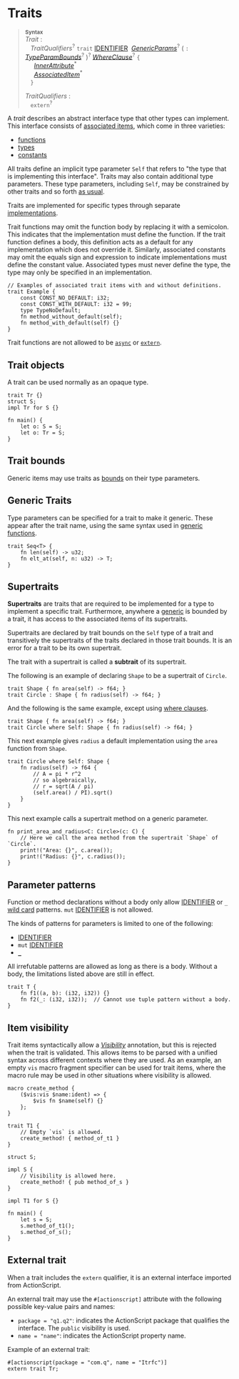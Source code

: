# Traits

> **<sup>Syntax</sup>**\
> _Trait_ :\
> &nbsp;&nbsp; _TraitQualifiers_<sup>?</sup> `trait` [IDENTIFIER]&nbsp;
>              [_GenericParams_]<sup>?</sup>
>              ( `:` [_TypeParamBounds_]<sup>?</sup> )<sup>?</sup>
>              [_WhereClause_]<sup>?</sup> `{`\
> &nbsp;&nbsp;&nbsp;&nbsp; [_InnerAttribute_]<sup>\*</sup>\
> &nbsp;&nbsp;&nbsp;&nbsp; [_AssociatedItem_]<sup>\*</sup>\
> &nbsp;&nbsp; `}`
>
> _TraitQualifiers_ :\
> &nbsp;&nbsp; `extern`<sup>?</sup>

A _trait_ describes an abstract interface type that other types can implement. This
interface consists of [associated items], which come in three varieties:

- [functions](associated-items.md#associated-functions-and-methods)
- [types](associated-items.md#associated-types)
- [constants](associated-items.md#associated-constants)

All traits define an implicit type parameter `Self` that refers to "the type
that is implementing this interface". Traits may also contain additional type
parameters. These type parameters, including `Self`, may be constrained by
other traits and so forth [as usual][generics].

Traits are implemented for specific types through separate [implementations].

Trait functions may omit the function body by replacing it with a semicolon.
This indicates that the implementation must define the function. If the trait
function defines a body, this definition acts as a default for any
implementation which does not override it. Similarly, associated constants may
omit the equals sign and expression to indicate implementations must define
the constant value. Associated types must never define the type, the type may
only be specified in an implementation.

```ds
// Examples of associated trait items with and without definitions.
trait Example {
    const CONST_NO_DEFAULT: i32;
    const CONST_WITH_DEFAULT: i32 = 99;
    type TypeNoDefault;
    fn method_without_default(self);
    fn method_with_default(self) {}
}
```

Trait functions are not allowed to be [`async`] or [`extern`].

## Trait objects

A trait can be used normally as an opaque type.

```ds
trait Tr {}
struct S;
impl Tr for S {}

fn main() {
    let o: S = S;
    let o: Tr = S;
}
```

## Trait bounds

Generic items may use traits as [bounds] on their type parameters.

## Generic Traits

Type parameters can be specified for a trait to make it generic. These appear
after the trait name, using the same syntax used in [generic functions].

```ds
trait Seq<T> {
    fn len(self) -> u32;
    fn elt_at(self, n: u32) -> T;
}
```

## Supertraits

**Supertraits** are traits that are required to be implemented for a type to
implement a specific trait. Furthermore, anywhere a [generic][generics] is bounded by a trait, it has access to the associated items of its supertraits.

Supertraits are declared by trait bounds on the `Self` type of a trait and
transitively the supertraits of the traits declared in those trait bounds. It is
an error for a trait to be its own supertrait.

The trait with a supertrait is called a **subtrait** of its supertrait.

The following is an example of declaring `Shape` to be a supertrait of `Circle`.

```ds
trait Shape { fn area(self) -> f64; }
trait Circle : Shape { fn radius(self) -> f64; }
```

And the following is the same example, except using [where clauses].

```ds
trait Shape { fn area(self) -> f64; }
trait Circle where Self: Shape { fn radius(self) -> f64; }
```

This next example gives `radius` a default implementation using the `area`
function from `Shape`.

```ds
trait Circle where Self: Shape {
    fn radius(self) -> f64 {
        // A = pi * r^2
        // so algebraically,
        // r = sqrt(A / pi)
        (self.area() / PI).sqrt()
    }
}
```

This next example calls a supertrait method on a generic parameter.

```ds
fn print_area_and_radius<C: Circle>(c: C) {
    // Here we call the area method from the supertrait `Shape` of `Circle`.
    print!("Area: {}", c.area());
    print!("Radius: {}", c.radius());
}
```

## Parameter patterns

Function or method declarations without a body only allow [IDENTIFIER] or
`_` [wild card][WildcardPattern] patterns. `mut` [IDENTIFIER] is not allowed.

The kinds of patterns for parameters is limited to one of the following:

* [IDENTIFIER]
* `mut` [IDENTIFIER]
* [`_`][WildcardPattern]

All irrefutable patterns are allowed as long as there
is a body. Without a body, the limitations listed above are still in effect.

```ds
trait T {
    fn f1((a, b): (i32, i32)) {}
    fn f2(_: (i32, i32));  // Cannot use tuple pattern without a body.
}
```

## Item visibility

Trait items syntactically allow a [_Visibility_] annotation, but this is
rejected when the trait is validated. This allows items to be parsed with a
unified syntax across different contexts where they are used. As an example,
an empty `vis` macro fragment specifier can be used for trait items, where the
macro rule may be used in other situations where visibility is allowed.

```ds
macro create_method {
    ($vis:vis $name:ident) => {
        $vis fn $name(self) {}
    };
}

trait T1 {
    // Empty `vis` is allowed.
    create_method! { method_of_t1 }
}

struct S;

impl S {
    // Visibility is allowed here.
    create_method! { pub method_of_s }
}

impl T1 for S {}

fn main() {
    let s = S;
    s.method_of_t1();
    s.method_of_s();
}
```

## External trait

When a trait includes the `extern` qualifier, it is an external interface imported from ActionScript.

An external trait may use the `#[actionscript]` attribute with the following possible key-value pairs and names:

- `package = "q1.q2"`: indicates the ActionScript package that qualifies the interface. The `public` visibility is used.
- `name = "name"`: indicates the ActionScript property name.

Example of an external trait:

```ds
#[actionscript(package = "com.q", name = "Itrfc")]
extern trait Tr;
```

[IDENTIFIER]: ../identifiers.md
[WildcardPattern]: ../patterns.md#wildcard-pattern
[_AssociatedItem_]: associated-items.md
[_GenericParams_]: generics.md
[_InnerAttribute_]: ../attributes.md
[_TypeParamBounds_]: ../trait-bounds.md
[_Visibility_]: ../visibility-and-privacy.md
[_WhereClause_]: generics.md#where-clauses
[bounds]: ../trait-bounds.md
[trait object]: ../types/trait-object.md
[RFC 255]: https://github.com/ds-lang/rfcs/blob/master/text/0255-object-safety.md
[associated items]: associated-items.md
[method]: associated-items.md#methods
[supertraits]: #supertraits
[implementations]: implementations.md
[generics]: generics.md
[where clauses]: generics.md#where-clauses
[generic functions]: functions.md#generic-functions
[unsafe]: ../unsafety.md
[trait implementation]: implementations.md#trait-implementations
[`Send`]: ../special-types-and-traits.md#send
[`Sync`]: ../special-types-and-traits.md#sync
[`Arc<Self>`]: ../special-types-and-traits.md#arct
[`Box<Self>`]: ../special-types-and-traits.md#boxt
[`Pin<P>`]: ../special-types-and-traits.md#pinp
[`Rc<Self>`]: ../special-types-and-traits.md#rct
[`async`]: functions.md#async-functions
[`extern`]: functions.md#external-functions
